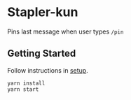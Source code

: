 # Stapler-kun

Pins last message when user types `/pin`

## Getting Started

Follow instructions in [setup](./SETUP.md).

```
yarn install
yarn start
```